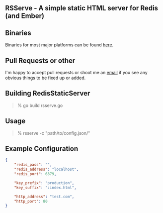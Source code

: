 RSServe - A simple static HTML server for Redis (and Ember)
-

## Binaries
Binaries for most major platforms can be found [here](http://adrianfletcher.org/posts/rsserve-a-simply-static-server).

## Pull Requests or other
I'm happy to accept pull requests or shoot me an <a href="mailto:adrian@fletchtechnology.com.au">email</a> if you see any obvious things to be fixed up or added.

## Building RedisStaticServer

> % go build rsserve.go

## Usage
> % rsserve -c "path/to/config.json/"

## Example Configuration

```json
{
    "redis_pass": "",
    "redis_address": "localhost",
    "redis_port": 6379,

    "key_prefix": "production",
    "key_suffix": ":index.html",

    "http_address": "test.com",
    "http_port": 80
}
```